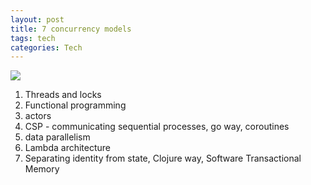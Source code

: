 ```yaml
---
layout: post
title: 7 concurrency models 
tags: tech
categories: Tech 
--- 
```



![](https://i.gr-assets.com/images/S/compressed.photo.goodreads.com/books/1379392779l/18467564.jpg)

1. Threads and locks
2. Functional programming
3. actors 
4. CSP - communicating sequential processes, go way, coroutines 
5. data parallelism  
6. Lambda architecture
7. Separating identity from state, Clojure way, Software Transactional Memory